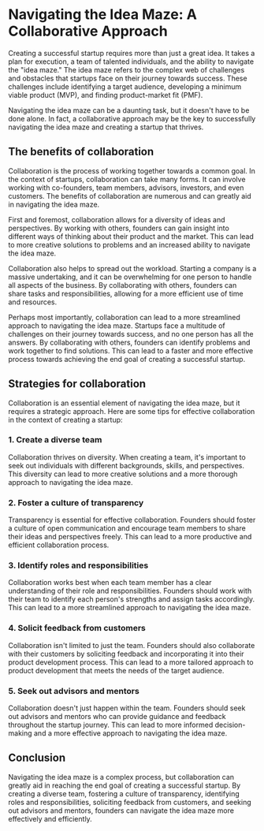 # Navigating the Idea Maze: A Collaborative Approach

Creating a successful startup requires more than just a great idea. It takes a plan for execution, a team of talented individuals, and the ability to navigate the "idea maze." The idea maze refers to the complex web of challenges and obstacles that startups face on their journey towards success. These challenges include identifying a target audience, developing a minimum viable product (MVP), and finding product-market fit (PMF). 

Navigating the idea maze can be a daunting task, but it doesn't have to be done alone. In fact, a collaborative approach may be the key to successfully navigating the idea maze and creating a startup that thrives.

## The benefits of collaboration

Collaboration is the process of working together towards a common goal. In the context of startups, collaboration can take many forms. It can involve working with co-founders, team members, advisors, investors, and even customers. The benefits of collaboration are numerous and can greatly aid in navigating the idea maze.

First and foremost, collaboration allows for a diversity of ideas and perspectives. By working with others, founders can gain insight into different ways of thinking about their product and the market. This can lead to more creative solutions to problems and an increased ability to navigate the idea maze.

Collaboration also helps to spread out the workload. Starting a company is a massive undertaking, and it can be overwhelming for one person to handle all aspects of the business. By collaborating with others, founders can share tasks and responsibilities, allowing for a more efficient use of time and resources.

Perhaps most importantly, collaboration can lead to a more streamlined approach to navigating the idea maze. Startups face a multitude of challenges on their journey towards success, and no one person has all the answers. By collaborating with others, founders can identify problems and work together to find solutions. This can lead to a faster and more effective process towards achieving the end goal of creating a successful startup.

## Strategies for collaboration

Collaboration is an essential element of navigating the idea maze, but it requires a strategic approach. Here are some tips for effective collaboration in the context of creating a startup:

### 1. Create a diverse team

Collaboration thrives on diversity. When creating a team, it's important to seek out individuals with different backgrounds, skills, and perspectives. This diversity can lead to more creative solutions and a more thorough approach to navigating the idea maze.

### 2. Foster a culture of transparency

Transparency is essential for effective collaboration. Founders should foster a culture of open communication and encourage team members to share their ideas and perspectives freely. This can lead to a more productive and efficient collaboration process.

### 3. Identify roles and responsibilities

Collaboration works best when each team member has a clear understanding of their role and responsibilities. Founders should work with their team to identify each person's strengths and assign tasks accordingly. This can lead to a more streamlined approach to navigating the idea maze.

### 4. Solicit feedback from customers

Collaboration isn't limited to just the team. Founders should also collaborate with their customers by soliciting feedback and incorporating it into their product development process. This can lead to a more tailored approach to product development that meets the needs of the target audience.

### 5. Seek out advisors and mentors

Collaboration doesn't just happen within the team. Founders should seek out advisors and mentors who can provide guidance and feedback throughout the startup journey. This can lead to more informed decision-making and a more effective approach to navigating the idea maze.

## Conclusion

Navigating the idea maze is a complex process, but collaboration can greatly aid in reaching the end goal of creating a successful startup. By creating a diverse team, fostering a culture of transparency, identifying roles and responsibilities, soliciting feedback from customers, and seeking out advisors and mentors, founders can navigate the idea maze more effectively and efficiently.